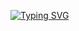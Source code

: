 <a href="https://git.io/typing-svg"><img src="https://readme-typing-svg.demolab.com?font=Fira+Code&weight=4000&pause=1000&color=AC29BE&center=true&random=true&width=435&lines=Welcome+to+my+README-md;New+developers+" alt="Typing SVG" /></a>
<!---
LustForlana/LustForlana is a ✨ special ✨ repository because its `README.md` (this file) appears on your GitHub profile.
You can click the Preview link to take a look at your changes.
--->

